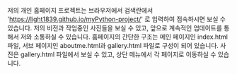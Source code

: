 저의 개인 홈페이지 프로젝트는 브라우저에서 검색란에서 'https://light1839.github.io/myPython-project/' 로 입력하여 접속하시면 보실 수 있습니다.
저의 비전과 작업중인 사진들을 보실 수 있고, 앞으로 계속적인 업데이트를 통해서 저와 소통하실 수 있습니다.
홈페이지의 간단한 구조는 메인 페이지인 index.html 파일, 서브 페이지인 aboutme.html과 gallery.html 파일로 구성이 되어 있습니다.
사진은 gallery.html 파일에서 보실 수 있고, 상단 메뉴에서 각 페이지로 이동하실 수 있습니다.
